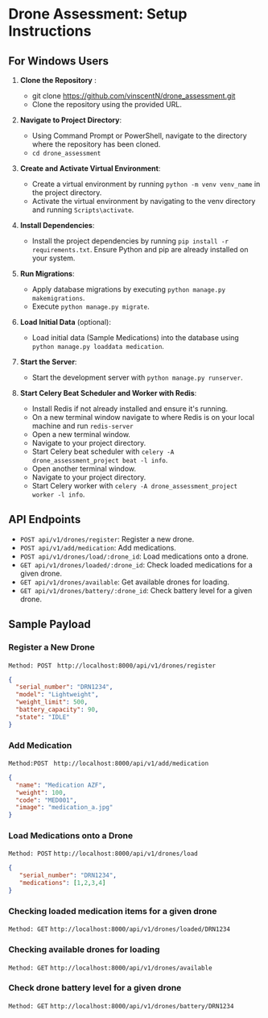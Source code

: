 # Drone Assessment: Setup Instructions

## For Windows Users
1. **Clone the Repository** :
   - git clone https://github.com/vinscentN/drone_assessment.git
   - Clone the repository using the provided URL.

2. **Navigate to Project Directory**: 
   - Using Command Prompt or PowerShell, navigate to the directory where the repository has been cloned.
   - `cd drone_assessment`

3. **Create and Activate Virtual Environment**:
   - Create a virtual environment by running `python -m venv venv_name` in the project directory.
   - Activate the virtual environment by navigating to the venv directory and running `Scripts\activate`.

4. **Install Dependencies**: 
   - Install the project dependencies by running `pip install -r requirements.txt`. Ensure Python and pip are already installed on your system.

5. **Run Migrations**:
   - Apply database migrations by executing `python manage.py makemigrations`.
   - Execute `python manage.py migrate`.

6. **Load Initial Data** (optional):
   - Load initial data (Sample Medications) into the database using `python manage.py loaddata medication`.

7. **Start the Server**:
   - Start the development server with `python manage.py runserver`.

8. **Start Celery Beat Scheduler and Worker with Redis**:
   - Install Redis if not already installed and ensure it's running.
   - On a new terminal window navigate to where Redis is on your local machine and run `redis-server`
   - Open a new terminal window.
   - Navigate to your project directory.
   - Start Celery beat scheduler with `celery -A drone_assessment_project beat -l info`.
   - Open another terminal window.
   - Navigate to your project directory.
   - Start Celery worker with `celery -A drone_assessment_project worker -l info`.


## API Endpoints

- `POST api/v1/drones/register`: Register a new drone.
- `POST api/v1/add/medication`: Add medications.
- `POST api/v1/drones/load/:drone_id`: Load medications onto a drone.
- `GET api/v1/drones/loaded/:drone_id`: Check loaded medications for a given drone.
- `GET api/v1/drones/available`: Get available drones for loading.
- `GET api/v1/drones/battery/:drone_id`: Check battery level for a given drone.

## Sample Payload

### Register a New Drone 
`Method: POST`
` http://localhost:8000/api/v1/drones/register`
```json
{
  "serial_number": "DRN1234",
  "model": "Lightweight",
  "weight_limit": 500,
  "battery_capacity": 90,
  "state": "IDLE"
}
```

### Add Medication
`Method:POST`
` http://localhost:8000/api/v1/add/medication`
````json
{
  "name": "Medication AZF",
  "weight": 100,
  "code": "MED001",
  "image": "medication_a.jpg"
}
````

### Load Medications onto a Drone
`Method: POST`
`http://localhost:8000/api/v1/drones/load`
````json
{
   "serial_number": "DRN1234",
   "medications": [1,2,3,4]
}
````

### Checking loaded medication items for a given drone
`Method: GET`
````http://localhost:8000/api/v1/drones/loaded/DRN1234````

### Checking available drones for loading
`Method: GET`
````http://localhost:8000/api/v1/drones/available````


### Check drone battery level for a given drone
`Method: GET`
````http://localhost:8000/api/v1/drones/battery/DRN1234````

